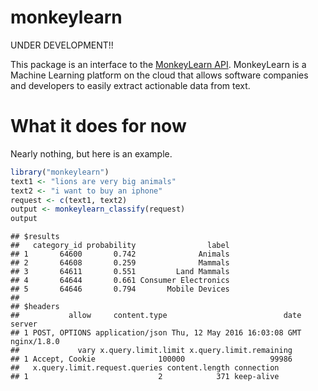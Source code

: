 monkeylearn
===========

UNDER DEVELOPMENT!!

This package is an interface to the [MonkeyLearn API](http://docs.monkeylearn.com/article/api-reference/). MonkeyLearn is a Machine Learning platform on the cloud that allows software companies and developers to easily extract actionable data from text.

What it does for now
====================

Nearly nothing, but here is an example.

``` r
library("monkeylearn")
text1 <- "lions are very big animals"
text2 <- "i want to buy an iphone"
request <- c(text1, text2)
output <- monkeylearn_classify(request)
output
```

    ## $results
    ##   category_id probability                label
    ## 1       64600       0.742              Animals
    ## 2       64608       0.259              Mammals
    ## 3       64611       0.551         Land Mammals
    ## 4       64644       0.661 Consumer Electronics
    ## 5       64646       0.794       Mobile Devices
    ## 
    ## $headers
    ##           allow     content.type                          date      server
    ## 1 POST, OPTIONS application/json Thu, 12 May 2016 16:03:08 GMT nginx/1.8.0
    ##             vary x.query.limit.limit x.query.limit.remaining
    ## 1 Accept, Cookie              100000                   99986
    ##   x.query.limit.request.queries content.length connection
    ## 1                             2            371 keep-alive
